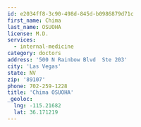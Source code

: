 ```yaml
---
id: e2034ff8-3c90-498d-845d-b0986879d71c
first_name: Chima
last_name: OSUOHA
license: M.D.
services:
  - internal-medicine
category: doctors
address: '500 N Rainbow Blvd  Ste 203'
city: 'Las Vegas'
state: NV
zip: '89107'
phone: 702-259-1228
title: 'Chima OSUOHA'
_geoloc:
  lng: -115.21682
  lat: 36.171219
---
```

